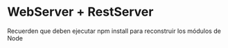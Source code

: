 # WebServer + RestServer 

Recuerden que deben ejecutar npm install para reconstruir los módulos de Node 

